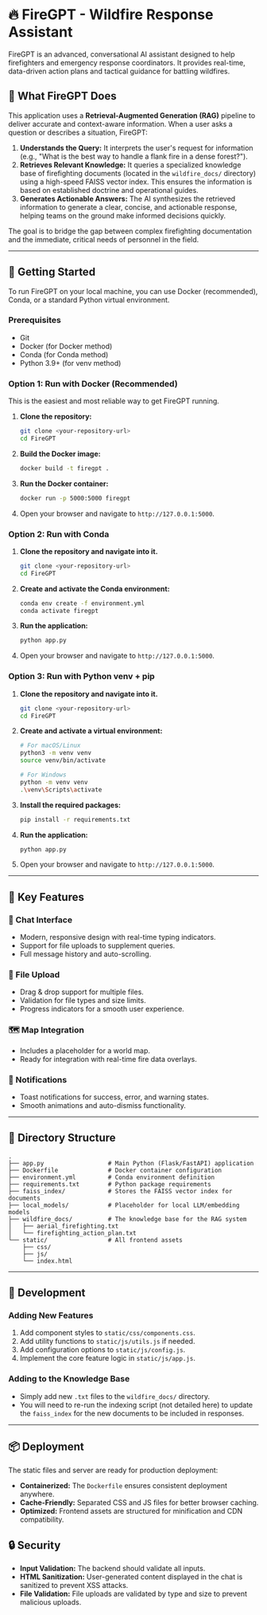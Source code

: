 # 🔥 FireGPT - Wildfire Response Assistant

FireGPT is an advanced, conversational AI assistant designed to help firefighters and emergency response coordinators. It provides real-time, data-driven action plans and tactical guidance for battling wildfires.

## 📖 What FireGPT Does

This application uses a **Retrieval-Augmented Generation (RAG)** pipeline to deliver accurate and context-aware information. When a user asks a question or describes a situation, FireGPT:

1.  **Understands the Query:** It interprets the user's request for information (e.g., "What is the best way to handle a flank fire in a dense forest?").
2.  **Retrieves Relevant Knowledge:** It queries a specialized knowledge base of firefighting documents (located in the `wildfire_docs/` directory) using a high-speed FAISS vector index. This ensures the information is based on established doctrine and operational guides.
3.  **Generates Actionable Answers:** The AI synthesizes the retrieved information to generate a clear, concise, and actionable response, helping teams on the ground make informed decisions quickly.

The goal is to bridge the gap between complex firefighting documentation and the immediate, critical needs of personnel in the field.

-----

## 🚀 Getting Started

To run FireGPT on your local machine, you can use Docker (recommended), Conda, or a standard Python virtual environment.

### Prerequisites

  - Git
  - Docker (for Docker method)
  - Conda (for Conda method)
  - Python 3.9+ (for venv method)

### Option 1: Run with Docker (Recommended)

This is the easiest and most reliable way to get FireGPT running.

1.  **Clone the repository:**

    ```bash
    git clone <your-repository-url>
    cd FireGPT
    ```

2.  **Build the Docker image:**

    ```bash
    docker build -t firegpt .
    ```

3.  **Run the Docker container:**

    ```bash
    docker run -p 5000:5000 firegpt
    ```

4.  Open your browser and navigate to `http://127.0.0.1:5000`.

### Option 2: Run with Conda

1.  **Clone the repository and navigate into it.**

    ```bash
    git clone <your-repository-url>
    cd FireGPT
    ```

2.  **Create and activate the Conda environment:**

    ```bash
    conda env create -f environment.yml
    conda activate firegpt
    ```

3.  **Run the application:**

    ```bash
    python app.py
    ```

4.  Open your browser and navigate to `http://127.0.0.1:5000`.

### Option 3: Run with Python venv + pip

1.  **Clone the repository and navigate into it.**
    ```bash
    git clone <your-repository-url>
    cd FireGPT
    ```
2.  **Create and activate a virtual environment:**
    ```bash
    # For macOS/Linux
    python3 -m venv venv
    source venv/bin/activate

    # For Windows
    python -m venv venv
    .\venv\Scripts\activate
    ```
3.  **Install the required packages:**
    ```bash
    pip install -r requirements.txt
    ```
4.  **Run the application:**
    ```bash
    python app.py
    ```
5.  Open your browser and navigate to `http://127.0.0.1:5000`.

-----

## 🌟 Key Features

### 💬 Chat Interface

  - Modern, responsive design with real-time typing indicators.
  - Support for file uploads to supplement queries.
  - Full message history and auto-scrolling.

### 📁 File Upload

  - Drag & drop support for multiple files.
  - Validation for file types and size limits.
  - Progress indicators for a smooth user experience.

### 🗺️ Map Integration

  - Includes a placeholder for a world map.
  - Ready for integration with real-time fire data overlays.

### 🔔 Notifications

  - Toast notifications for success, error, and warning states.
  - Smooth animations and auto-dismiss functionality.

-----

## 📁 Directory Structure

```
.
├── app.py                  # Main Python (Flask/FastAPI) application
├── Dockerfile              # Docker container configuration
├── environment.yml         # Conda environment definition
├── requirements.txt        # Python package requirements
├── faiss_index/            # Stores the FAISS vector index for documents
├── local_models/           # Placeholder for local LLM/embedding models
├── wildfire_docs/          # The knowledge base for the RAG system
│   ├── aerial_firefighting.txt
│   └── firefighting_action_plan.txt
└── static/                 # All frontend assets
    ├── css/
    ├── js/
    └── index.html
```

-----

## 🔧 Development

### Adding New Features

1.  Add component styles to `static/css/components.css`.
2.  Add utility functions to `static/js/utils.js` if needed.
3.  Add configuration options to `static/js/config.js`.
4.  Implement the core feature logic in `static/js/app.js`.

### Adding to the Knowledge Base

  - Simply add new `.txt` files to the `wildfire_docs/` directory.
  - You will need to re-run the indexing script (not detailed here) to update the `faiss_index` for the new documents to be included in responses.

-----

## 📦 Deployment

The static files and server are ready for production deployment:

  - **Containerized:** The `Dockerfile` ensures consistent deployment anywhere.
  - **Cache-Friendly:** Separated CSS and JS files for better browser caching.
  - **Optimized:** Frontend assets are structured for minification and CDN compatibility.

## 🔒 Security

  - **Input Validation:** The backend should validate all inputs.
  - **HTML Sanitization:** User-generated content displayed in the chat is sanitized to prevent XSS attacks.
  - **File Validation:** File uploads are validated by type and size to prevent malicious uploads.